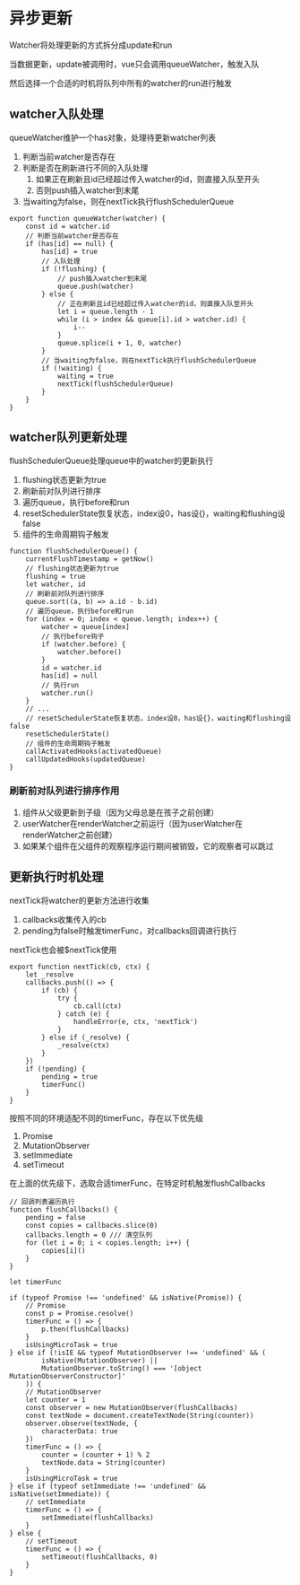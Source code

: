 # 异步更新

Watcher将处理更新的方式拆分成update和run

当数据更新，update被调用时，vue只会调用queueWatcher，触发入队

然后选择一个合适的时机将队列中所有的watcher的run进行触发

## watcher入队处理

queueWatcher维护一个has对象，处理待更新watcher列表
1. 判断当前watcher是否存在
2. 判断是否在刷新进行不同的入队处理
   1. 如果正在刷新且id已经超过传入watcher的id，则直接入队至开头
   2. 否则push插入watcher到末尾
3. 当waiting为false，则在nextTick执行flushSchedulerQueue

```JS
export function queueWatcher(watcher) {
    const id = watcher.id
    // 判断当前watcher是否存在
    if (has[id] == null) {
        has[id] = true
        // 入队处理
        if (!flushing) {
            // push插入watcher到末尾
            queue.push(watcher)
        } else {
            // 正在刷新且id已经超过传入watcher的id，则直接入队至开头
            let i = queue.length - 1
            while (i > index && queue[i].id > watcher.id) {
                i--
            }
            queue.splice(i + 1, 0, watcher)
        }
        // 当waiting为false，则在nextTick执行flushSchedulerQueue
        if (!waiting) {
            waiting = true
            nextTick(flushSchedulerQueue)
        }
    }
}
```

## watcher队列更新处理

flushSchedulerQueue处理queue中的watcher的更新执行

1. flushing状态更新为true
2. 刷新前对队列进行排序
3. 遍历queue，执行before和run
4. resetSchedulerState恢复状态，index设0，has设{}，waiting和flushing设false
5. 组件的生命周期钩子触发

```JS
function flushSchedulerQueue() {
    currentFlushTimestamp = getNow()
    // flushing状态更新为true
    flushing = true
    let watcher, id
    // 刷新前对队列进行排序
    queue.sort((a, b) => a.id - b.id)
    // 遍历queue，执行before和run
    for (index = 0; index < queue.length; index++) {
        watcher = queue[index]
        // 执行before钩子
        if (watcher.before) {
            watcher.before()
        }
        id = watcher.id
        has[id] = null
        // 执行run
        watcher.run()
    }
    // ...
    // resetSchedulerState恢复状态，index设0，has设{}，waiting和flushing设false
    resetSchedulerState()
    // 组件的生命周期钩子触发
    callActivatedHooks(activatedQueue)
    callUpdatedHooks(updatedQueue)
}
```

### 刷新前对队列进行排序作用

 1. 组件从父级更新到子级（因为父母总是在孩子之前创建）
 2. userWatcher在renderWatcher之前运行（因为userWatcher在renderWatcher之前创建）
 3. 如果某个组件在父组件的观察程序运行期间被销毁，它的观察者可以跳过

## 更新执行时机处理

nextTick将watcher的更新方法进行收集

1. callbacks收集传入的cb
2. pending为false时触发timerFunc，对callbacks回调进行执行

nextTick也会被$nextTick使用

```JS
export function nextTick(cb, ctx) {
    let _resolve
    callbacks.push(() => {
        if (cb) {
            try {
                cb.call(ctx)
            } catch (e) {
                handleError(e, ctx, 'nextTick')
            }
        } else if (_resolve) {
            _resolve(ctx)
        }
    })
    if (!pending) {
        pending = true
        timerFunc()
    }
}
```

按照不同的环境适配不同的timerFunc，存在以下优先级
1. Promise
2. MutationObserver
3. setImmediate
4. setTimeout

在上面的优先级下，选取合适timerFunc，在特定时机触发flushCallbacks

```JS
// 回调列表遍历执行
function flushCallbacks() {
    pending = false
    const copies = callbacks.slice(0)
    callbacks.length = 0 /// 清空队列
    for (let i = 0; i < copies.length; i++) {
        copies[i]()
    }
}

let timerFunc

if (typeof Promise !== 'undefined' && isNative(Promise)) {
    // Promise
    const p = Promise.resolve()
    timerFunc = () => {
        p.then(flushCallbacks)
    }
    isUsingMicroTask = true
} else if (!isIE && typeof MutationObserver !== 'undefined' && (
        isNative(MutationObserver) ||
        MutationObserver.toString() === '[object MutationObserverConstructor]'
    )) {
    // MutationObserver
    let counter = 1
    const observer = new MutationObserver(flushCallbacks)
    const textNode = document.createTextNode(String(counter))
    observer.observe(textNode, {
        characterData: true
    })
    timerFunc = () => {
        counter = (counter + 1) % 2
        textNode.data = String(counter)
    }
    isUsingMicroTask = true
} else if (typeof setImmediate !== 'undefined' && isNative(setImmediate)) {
    // setImmediate
    timerFunc = () => {
        setImmediate(flushCallbacks)
    }
} else {
    // setTimeout
    timerFunc = () => {
        setTimeout(flushCallbacks, 0)
    }
}
```

